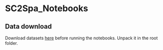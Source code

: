# SC2Spa_Notebooks

## Data download
Download datasets [here](https://drive.google.com/file/d/1DA6r3xnqGX8E-dxBvE35618nmMJZHH8g/view?usp=sharing) before running the notebooks. Unpack it in the root folder.
